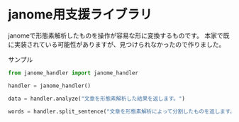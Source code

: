 # janome用支援ライブラリ

janomeで形態素解析したものを操作が容易な形に変換するものです。
本家で既に実装されている可能性がありますが、見つけられなかったので作りました。

サンプル

```python
from janome_handler import janome_handler 

handler = janome_handler()

data = handler.analyze("文章を形態素解析した結果を返します。")

words = handler.split_sentence("文章を形態素解析によって分割したものを返します。")

```